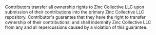 Contributors transfer all ownership rights to Zinc Collective LLC upon submission of their contributions into the primary Zinc Collective LLC repository. Contributor's guarantee that they have the right to transfer ownership of their contributions; and shall indemnify Zinc Collective LLC from any and all repercussions caused by a violation of this guarantee.
